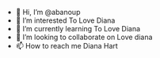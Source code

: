 - 👋 Hi, I’m @abanoup
- 👀 I’m interested To Love Diana
- 🌱 I’m currently learning To Love Diana
- 💞️ I’m looking to collaborate on Love diana
- 📫 How to reach me Diana Hart

